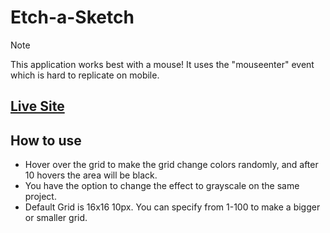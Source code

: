 # Etch-a-Sketch

>[!NOTE]
> This application works best with a mouse! It uses the "mouseenter" event which is hard to replicate on mobile.

## [Live Site](https://brandyncoverdill.github.io/Etch-a-Sketch/)

## How to use
- Hover over the grid to make the grid change colors randomly, and after 10 hovers the area will be black.
- You have the option to change the effect to grayscale on the same project.
- Default Grid is 16x16 10px. You can specify from 1-100 to make a bigger or smaller grid.
